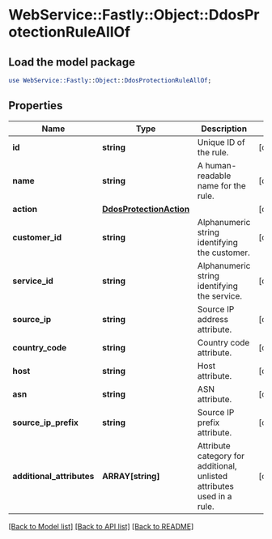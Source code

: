 # WebService::Fastly::Object::DdosProtectionRuleAllOf

## Load the model package
```perl
use WebService::Fastly::Object::DdosProtectionRuleAllOf;
```

## Properties
Name | Type | Description | Notes
------------ | ------------- | ------------- | -------------
**id** | **string** | Unique ID of the rule. | [optional] 
**name** | **string** | A human-readable name for the rule. | [optional] 
**action** | [**DdosProtectionAction**](DdosProtectionAction.md) |  | [optional] 
**customer_id** | **string** | Alphanumeric string identifying the customer. | [optional] 
**service_id** | **string** | Alphanumeric string identifying the service. | [optional] 
**source_ip** | **string** | Source IP address attribute. | [optional] 
**country_code** | **string** | Country code attribute. | [optional] 
**host** | **string** | Host attribute. | [optional] 
**asn** | **string** | ASN attribute. | [optional] 
**source_ip_prefix** | **string** | Source IP prefix attribute. | [optional] 
**additional_attributes** | **ARRAY[string]** | Attribute category for additional, unlisted attributes used in a rule. | [optional] 

[[Back to Model list]](../README.md#documentation-for-models) [[Back to API list]](../README.md#documentation-for-api-endpoints) [[Back to README]](../README.md)


